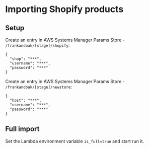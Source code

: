 # Importing Shopify products

## Setup

Create an entry in AWS Systems Manager Params Store - `/frankandoak/[stage]/shopify`:

    {
      "shop": "***",
      "username": "***",
      "password": "***"
    }

Create an entry in AWS Systems Manager Params Store - `/frankandoak/[stage]/newstore`:

    {
      "host": "***",
      "username": "***",
      "password": "***"
    }

## Full import

Set the Lambda environment variable `is_full=true` and start run it.

